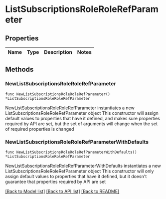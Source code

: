 # ListSubscriptionsRoleRoleRefParameter

## Properties

Name | Type | Description | Notes
------------ | ------------- | ------------- | -------------

## Methods

### NewListSubscriptionsRoleRoleRefParameter

`func NewListSubscriptionsRoleRoleRefParameter() *ListSubscriptionsRoleRoleRefParameter`

NewListSubscriptionsRoleRoleRefParameter instantiates a new ListSubscriptionsRoleRoleRefParameter object
This constructor will assign default values to properties that have it defined,
and makes sure properties required by API are set, but the set of arguments
will change when the set of required properties is changed

### NewListSubscriptionsRoleRoleRefParameterWithDefaults

`func NewListSubscriptionsRoleRoleRefParameterWithDefaults() *ListSubscriptionsRoleRoleRefParameter`

NewListSubscriptionsRoleRoleRefParameterWithDefaults instantiates a new ListSubscriptionsRoleRoleRefParameter object
This constructor will only assign default values to properties that have it defined,
but it doesn't guarantee that properties required by API are set


[[Back to Model list]](../README.md#documentation-for-models) [[Back to API list]](../README.md#documentation-for-api-endpoints) [[Back to README]](../README.md)


